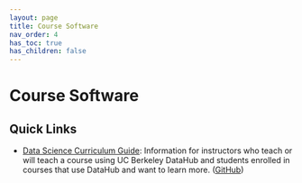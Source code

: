 ```yaml
---
layout: page
title: Course Software
nav_order: 4
has_toc: true
has_children: false
---
```


# Course Software

## Quick Links

- [Data Science Curriculum Guide](https://curriculum-guide.datahub.berkeley.edu/): Information for instructors who teach or will teach a course using UC Berkeley DataHub and students enrolled in courses that use DataHub and want to learn more. ([GitHub](https://github.com/berkeley-cdss/curriculum-guide))
